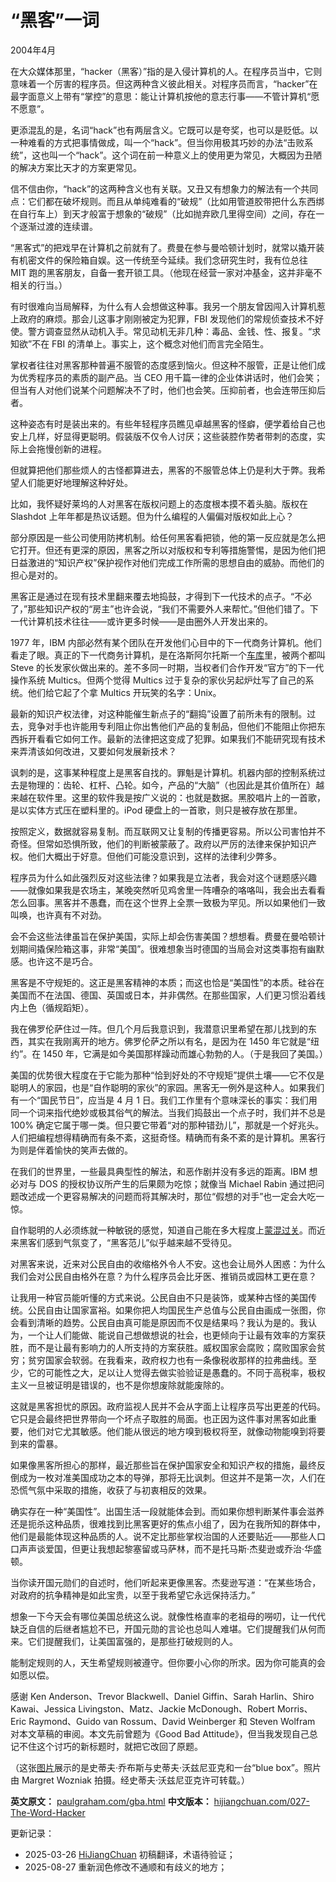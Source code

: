 
# “黑客”一词

2004年4月

在大众媒体那里，“hacker（黑客）”指的是入侵计算机的人。在程序员当中，它则意味着一个厉害的程序员。但这两种含义彼此相关。对程序员而言，“hacker”在最字面意义上带有“掌控”的意思：能让计算机按他的意志行事——不管计算机“愿不愿意”。

更添混乱的是，名词“hack”也有两层含义。它既可以是夸奖，也可以是贬低。以一种难看的方式把事情做成，叫一个“hack”。但当你用极其巧妙的办法“击败系统”，这也叫一个“hack”。这个词在前一种意义上的使用更为常见，大概因为丑陋的解决方案比天才的方案更常见。

信不信由你，“hack”的这两种含义也有关联。又丑又有想象力的解法有一个共同点：它们都在破坏规则。而且从单纯难看的“破规”（比如用管道胶带把什么东西绑在自行车上）到天才般富于想象的“破规”（比如抛弃欧几里得空间）之间，存在一个逐渐过渡的连续谱。

“黑客式”的把戏早在计算机之前就有了。费曼在参与曼哈顿计划时，就常以撬开装有机密文件的保险箱自娱。这一传统至今延续。我们念研究生时，我有位总往 MIT 跑的黑客朋友，自备一套开锁工具。（他现在经营一家对冲基金，这并非毫不相关的行当。）

有时很难向当局解释，为什么有人会想做这种事。我另一个朋友曾因闯入计算机惹上政府的麻烦。那会儿这事才刚刚被定为犯罪，FBI 发现他们的常规侦查技术不好使。警方调查显然从动机入手。常见动机无非几种：毒品、金钱、性、报复。“求知欲”不在 FBI 的清单上。事实上，这个概念对他们而言完全陌生。

掌权者往往对黑客那种普遍不服管的态度感到恼火。但这种不服管，正是让他们成为优秀程序员的素质的副产品。当 CEO 用千篇一律的企业体讲话时，他们会笑；但当有人对他们说某个问题解决不了时，他们也会笑。压抑前者，也会连带压抑后者。

这种姿态有时是装出来的。有些年轻程序员瞧见卓越黑客的怪癖，便学着给自己也安上几样，好显得更聪明。假装版不仅令人讨厌；这些装腔作势者带刺的态度，实际上会拖慢创新的进程。

但就算把他们那些烦人的古怪都算进去，黑客的不服管总体上仍是利大于弊。我希望人们能更好地理解这种好处。

比如，我怀疑好莱坞的人对黑客在版权问题上的态度根本摸不着头脑。版权在 Slashdot 上年年都是热议话题。但为什么编程的人偏偏对版权如此上心？

部分原因是一些公司使用防拷机制。给任何黑客看把锁，他的第一反应就是怎么把它打开。但还有更深的原因，黑客之所以对版权和专利等措施警惕，是因为他们把日益激进的“知识产权”保护视作对他们完成工作所需的思想自由的威胁。而他们的担心是对的。

黑客正是通过在现有技术里翻来覆去地捣鼓，才得到下一代技术的点子。“不必了，”那些知识产权的“房主”也许会说，“我们不需要外人来帮忙。”但他们错了。下一代计算机技术往往——或许更多时候——是由圈外人开发出来的。

1977 年，IBM 内部必然有某个团队在开发他们心目中的下一代商务计算机。他们看走了眼。真正的下一代商务计算机，是在洛斯阿尔托斯一个[车库](https://hijiangchuan.com/paulgraham/EXTRA008-Apple-Garage)里，被两个都叫 Steve 的长发家伙做出来的。差不多同一时期，当权者们合作开发“官方”的下一代操作系统 Multics。但两个觉得 Multics 过于复杂的家伙另起炉灶写了自己的系统。他们给它起了个拿 Multics 开玩笑的名字：Unix。

最新的知识产权法律，对这种能催生新点子的“翻捣”设置了前所未有的限制。过去，竞争对手也许能用专利阻止你出售他们产品的复制品，但他们不能阻止你把东西拆开看看它如何工作。最新的法律把这变成了犯罪。如果我们不能研究现有技术来弄清该如何改进，又要如何发展新技术？

讽刺的是，这事某种程度上是黑客自找的。罪魁是计算机。机器内部的控制系统过去是物理的：齿轮、杠杆、凸轮。如今，产品的“大脑”（也因此是其价值所在）越来越在软件里。这里的软件我是按广义说的：也就是数据。黑胶唱片上的一首歌，是以实体方式压在塑料里的。iPod 硬盘上的一首歌，则只是被存放在那里。

按照定义，数据就容易复制。而互联网又让复制的传播更容易。所以公司害怕并不奇怪。但常如恐惧所致，他们的判断被蒙蔽了。政府以严厉的法律来保护知识产权。他们大概出于好意。但他们可能没意识到，这样的法律利少弊多。

程序员为什么如此强烈反对这些法律？如果我是立法者，我会对这个谜题感兴趣——就像如果我是农场主，某晚突然听见鸡舍里一阵嘈杂的咯咯叫，我会出去看看怎么回事。黑客并不愚蠢，而在这个世界上全票一致极为罕见。所以如果他们一致叫唤，也许真有不对劲。

会不会这些法律虽旨在保护美国，实际上却会伤害美国？想想看。费曼在曼哈顿计划期间撬保险箱这事，非常“美国”。很难想象当时德国的当局会对这类事抱有幽默感。也许这不是巧合。

黑客是不守规矩的。这正是黑客精神的本质；而这也恰是“美国性”的本质。硅谷在美国而不在法国、德国、英国或日本，并非偶然。在那些国家，人们更习惯沿着线内上色（循规蹈矩）。

我在佛罗伦萨住过一阵。但几个月后我意识到，我潜意识里希望在那儿找到的东西，其实在我刚离开的地方。佛罗伦萨之所以有名，是因为在 1450 年它就是“纽约”。在 1450 年，它满是如今美国那样躁动而雄心勃勃的人。（于是我回了美国。）

美国的优势很大程度在于它能为那种“恰到好处的不守规矩”提供土壤——它不仅是聪明人的家园，也是“自作聪明的家伙”的家园。黑客无一例外是这种人。如果我们有一个“国民节日”，应当是 4 月 1 日。我们工作里有个意味深长的事实：我们用同一个词来指代绝妙或极其俗气的解法。当我们捣鼓出一个点子时，我们并不总是 100% 确定它属于哪一类。但只要它带着“对的那种错劲儿”，那就是一个好兆头。人们把编程想得精确而有条不紊，这挺奇怪。精确而有条不紊的是计算机。黑客行为则是伴着愉快的笑声去做的。

在我们的世界里，一些最具典型性的解法，和恶作剧并没有多远的距离。IBM 想必对与 DOS 的授权协议所产生的后果颇为吃惊；就像当 Michael Rabin 通过把问题改述成一个更容易解决的问题而将其解决时，那位“假想的对手”也一定会大吃一惊。

自作聪明的人必须练就一种敏锐的感觉，知道自己能在多大程度上[蒙混过关](https://hijiangchuan.com/paulgraham/026-What-You-Cant-Say)。而近来黑客们感到气氛变了，“黑客范儿”似乎越来越不受待见。

对黑客来说，近来对公民自由的收缩格外令人不安。这也会让局外人困惑：为什么我们会对公民自由格外在意？为什么程序员会比牙医、推销员或园林工更在意？

让我用一种官员能听懂的方式来说。公民自由不只是装饰，或某种古怪的美国传统。公民自由让国家富裕。如果你把人均国民生产总值与公民自由画成一张图，你会看到清晰的趋势。公民自由真可能是原因而不仅是结果吗？我认为是的。我认为，一个让人们能做、能说自己想做想说的社会，也更倾向于让最有效率的方案获胜，而不是让最有影响力的人所支持的方案获胜。威权国家会腐败；腐败国家会贫穷；贫穷国家会软弱。在我看来，政府权力也有一条像税收那样的拉弗曲线。至少，它的可能性之大，足以让人觉得去做实验验证是愚蠢的。不同于高税率，极权主义一旦被证明是错误的，也不是你想废除就能废除的。

这就是黑客担忧的原因。政府监视人民并不会从字面上让程序员写出更差的代码。它只是会最终把世界带向一个坏点子取胜的局面。也正因为这件事对黑客如此重要，他们对它尤其敏感。他们能从很远的地方嗅到极权将至，就像动物能嗅到将要到来的雷暴。

如果像黑客所担心的那样，最近那些旨在保护国家安全和知识产权的措施，最终反倒成为一枚对准美国成功之本的导弹，那将无比讽刺。但这并不是第一次，人们在恐慌气氛中采取的措施，收获了与初衷相反的效果。

确实存在一种“美国性”。出国生活一段就能体会到。而如果你想判断某件事会滋养还是扼杀这种品质，很难找到比黑客更好的焦点小组了，因为在我所知的群体中，他们是最能体现这种品质的人。说不定比那些掌权治国的人还要贴近——那些人口口声声谈爱国，但更让我想起黎塞留或马萨林，而不是托马斯·杰斐逊或乔治·华盛顿。

当你读开国元勋们的自述时，他们听起来更像黑客。杰斐逊写道：“在某些场合，对政府的抗争精神是如此宝贵，以至于我希望它永远保持活力。”

想象一下今天会有哪位美国总统这么说。就像性格直率的老祖母的嘮叨，让一代代缺乏自信的后继者尴尬不已，开国元勋的言论也总叫人难堪。它们提醒我们从何而来。它们提醒我们，让美国富强的，是那些打破规则的人。

能制定规则的人，天生希望规则被遵守。但你要小心你的所求。因为你可能真的会如愿以偿。

感谢 Ken Anderson、Trevor Blackwell、Daniel Giffin、Sarah Harlin、Shiro Kawai、Jessica Livingston、Matz、Jackie McDonough、Robert Morris、Eric Raymond、Guido van Rossum、David Weinberger 和 Steven Wolfram 对本文草稿的审阅。本文先前曾题为《Good Bad Attitude》，但当我发现自己总记不住这个讨巧的新标题时，就把它改回了原题。

（这张[图片](https://hijiangchuan.com/paulgraham/EXTRA025-Jobs-and-Wozniak-with-a-Blue-Box)展示的是史蒂夫·乔布斯与史蒂夫·沃兹尼亚克和一台“blue box”。照片由 Margret Wozniak 拍摄。经史蒂夫·沃兹尼亚克许可转载。）

**英文原文：** [paulgraham.com/gba.html](https://paulgraham.com/gba.html)
**中文版本：** [hijiangchuan.com/027-The-Word-Hacker](https://hijiangchuan.com/027-The-Word-Hacker)

更新记录：
- 2025-03-26 [HiJiangChuan](https://hijiangchuan.com) 初稿翻译，术语待验证；
- 2025-08-27 重新润色修改不通顺和有歧义的地方；
